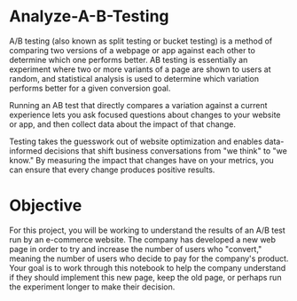 # Analyze-A-B-Testing

A/B testing (also known as split testing or bucket testing) is a method of comparing two versions of a webpage or app against each other to determine which one performs better. AB testing is essentially an experiment where two or more variants of a page are shown to users at random, and statistical analysis is used to determine which variation performs better for a given conversion goal.

Running an AB test that directly compares a variation against a current experience lets you ask focused questions about changes to your website or app, and then collect data about the impact of that change.

Testing takes the guesswork out of website optimization and enables data-informed decisions that shift business conversations from "we think" to "we know." By measuring the impact that changes have on your metrics, you can ensure that every change produces positive results.

# Objective

For this project, you will be working to understand the results of an A/B test run by an e-commerce website. The company has developed a new web page in order to try and increase the number of users who "convert," meaning the number of users who decide to pay for the company's product. Your goal is to work through this notebook to help the company understand if they should implement this new page, keep the old page, or perhaps run the experiment longer to make their decision.
